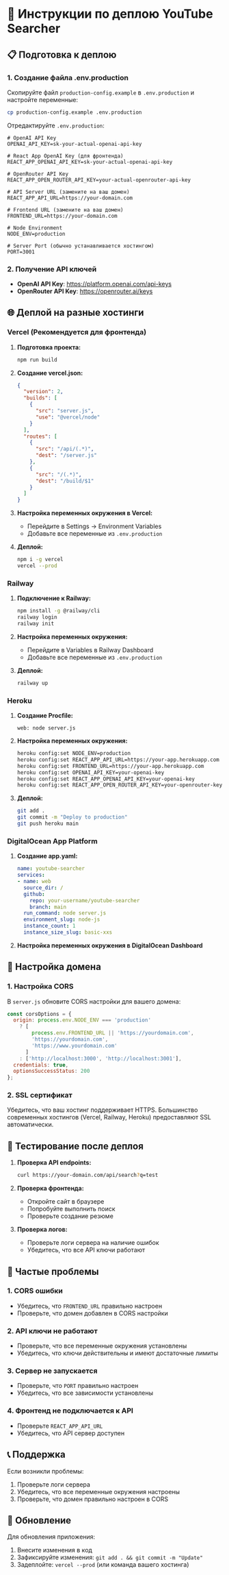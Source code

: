 # 🚀 Инструкции по деплою YouTube Searcher

## 📋 Подготовка к деплою

### 1. Создание файла .env.production

Скопируйте файл `production-config.example` в `.env.production` и настройте переменные:

```bash
cp production-config.example .env.production
```

Отредактируйте `.env.production`:

```env
# OpenAI API Key
OPENAI_API_KEY=sk-your-actual-openai-api-key

# React App OpenAI Key (для фронтенда)
REACT_APP_OPENAI_API_KEY=sk-your-actual-openai-api-key

# OpenRouter API Key
REACT_APP_OPEN_ROUTER_API_KEY=your-actual-openrouter-api-key

# API Server URL (замените на ваш домен)
REACT_APP_API_URL=https://your-domain.com

# Frontend URL (замените на ваш домен)
FRONTEND_URL=https://your-domain.com

# Node Environment
NODE_ENV=production

# Server Port (обычно устанавливается хостингом)
PORT=3001
```

### 2. Получение API ключей

- **OpenAI API Key**: https://platform.openai.com/api-keys
- **OpenRouter API Key**: https://openrouter.ai/keys

## 🌐 Деплой на разные хостинги

### Vercel (Рекомендуется для фронтенда)

1. **Подготовка проекта:**
   ```bash
   npm run build
   ```

2. **Создание vercel.json:**
   ```json
   {
     "version": 2,
     "builds": [
       {
         "src": "server.js",
         "use": "@vercel/node"
       }
     ],
     "routes": [
       {
         "src": "/api/(.*)",
         "dest": "/server.js"
       },
       {
         "src": "/(.*)",
         "dest": "/build/$1"
       }
     ]
   }
   ```

3. **Настройка переменных окружения в Vercel:**
   - Перейдите в Settings → Environment Variables
   - Добавьте все переменные из `.env.production`

4. **Деплой:**
   ```bash
   npm i -g vercel
   vercel --prod
   ```

### Railway

1. **Подключение к Railway:**
   ```bash
   npm install -g @railway/cli
   railway login
   railway init
   ```

2. **Настройка переменных окружения:**
   - Перейдите в Variables в Railway Dashboard
   - Добавьте все переменные из `.env.production`

3. **Деплой:**
   ```bash
   railway up
   ```

### Heroku

1. **Создание Procfile:**
   ```
   web: node server.js
   ```

2. **Настройка переменных окружения:**
   ```bash
   heroku config:set NODE_ENV=production
   heroku config:set REACT_APP_API_URL=https://your-app.herokuapp.com
   heroku config:set FRONTEND_URL=https://your-app.herokuapp.com
   heroku config:set OPENAI_API_KEY=your-openai-key
   heroku config:set REACT_APP_OPENAI_API_KEY=your-openai-key
   heroku config:set REACT_APP_OPEN_ROUTER_API_KEY=your-openrouter-key
   ```

3. **Деплой:**
   ```bash
   git add .
   git commit -m "Deploy to production"
   git push heroku main
   ```

### DigitalOcean App Platform

1. **Создание app.yaml:**
   ```yaml
   name: youtube-searcher
   services:
   - name: web
     source_dir: /
     github:
       repo: your-username/youtube-searcher
       branch: main
     run_command: node server.js
     environment_slug: node-js
     instance_count: 1
     instance_size_slug: basic-xxs
   ```

2. **Настройка переменных окружения в DigitalOcean Dashboard**

## 🔧 Настройка домена

### 1. Настройка CORS

В `server.js` обновите CORS настройки для вашего домена:

```javascript
const corsOptions = {
  origin: process.env.NODE_ENV === 'production' 
    ? [
        process.env.FRONTEND_URL || 'https://yourdomain.com',
        'https://yourdomain.com',
        'https://www.yourdomain.com'
      ] 
    : ['http://localhost:3000', 'http://localhost:3001'],
  credentials: true,
  optionsSuccessStatus: 200
};
```

### 2. SSL сертификат

Убедитесь, что ваш хостинг поддерживает HTTPS. Большинство современных хостингов (Vercel, Railway, Heroku) предоставляют SSL автоматически.

## 🧪 Тестирование после деплоя

1. **Проверка API endpoints:**
   ```bash
   curl https://your-domain.com/api/search?q=test
   ```

2. **Проверка фронтенда:**
   - Откройте сайт в браузере
   - Попробуйте выполнить поиск
   - Проверьте создание резюме

3. **Проверка логов:**
   - Проверьте логи сервера на наличие ошибок
   - Убедитесь, что все API ключи работают

## 🚨 Частые проблемы

### 1. CORS ошибки
- Убедитесь, что `FRONTEND_URL` правильно настроен
- Проверьте, что домен добавлен в CORS настройки

### 2. API ключи не работают
- Проверьте, что все переменные окружения установлены
- Убедитесь, что ключи действительны и имеют достаточные лимиты

### 3. Сервер не запускается
- Проверьте, что `PORT` правильно настроен
- Убедитесь, что все зависимости установлены

### 4. Фронтенд не подключается к API
- Проверьте `REACT_APP_API_URL`
- Убедитесь, что API сервер доступен

## 📞 Поддержка

Если возникли проблемы:
1. Проверьте логи сервера
2. Убедитесь, что все переменные окружения настроены
3. Проверьте, что домен правильно настроен в CORS

## 🔄 Обновление

Для обновления приложения:
1. Внесите изменения в код
2. Зафиксируйте изменения: `git add . && git commit -m "Update"`
3. Задеплойте: `vercel --prod` (или команда вашего хостинга)







